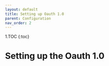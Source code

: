 ```yaml
---
layout: default
title: Setting up Oauth 1.0
parent: Configuration
nav_order: 2
---
```

1.TOC
{:toc}

# Setting up the Oauth 1.0